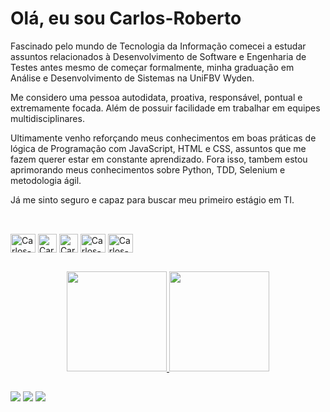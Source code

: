 # Olá, eu sou Carlos-Roberto

Fascinado pelo mundo de Tecnologia da Informação comecei a estudar assuntos relacionados à Desenvolvimento de Software e Engenharia de Testes antes mesmo de começar formalmente, minha graduação em Análise e Desenvolvimento de Sistemas na UniFBV Wyden.

Me considero uma pessoa autodidata, proativa, responsável, pontual e extremamente focada. Além de possuir facilidade em trabalhar em equipes multidisciplinares. 

Ultimamente venho reforçando meus conhecimentos em boas práticas de lógica de Programação com JavaScript, HTML e CSS, assuntos que me fazem querer estar em constante aprendizado. Fora isso, tambem estou aprimorando meus conhecimentos sobre Python, TDD, Selenium e metodologia ágil.

Já me sinto seguro e capaz para buscar meu primeiro estágio em TI.

 ##

 <div style="display: inline_block"><br>
    <img align="center" alt="Carlos-Python" height="30" width="40" src="https://img.icons8.com/color/48/undefined/python--v1.png"/>
    <img align="center" alt="Carlos-selenium" height="30" src="https://img.icons8.com/office/16/000000/selenium-test-automation.png"/>
    <img align="center" alt="Carlos-postgreSQL" height="30"src="https://img.icons8.com/color/48/000000/postgreesql.png"/>
    <img align="center" alt="Carlos-scrum" height="30" width="40" src="https://img.icons8.com/fluency/48/000000/sprint-iteration.png"/>
    <img align="center" alt="Carlos-git" height="30" width="40" src="https://img.icons8.com/color/48/000000/git.png"/>
 
 ##
 
 <div align="center">
  <a href="https://github.com/carlosrjhoe">
  <img height="160em" src="https://github-readme-stats.vercel.app/api?username=carlosrjhoe&show_icons=true&theme=dracula&include_all_commits=true&count_private=true"/>
  <img height="160em" src="https://github-readme-stats.vercel.app/api/top-langs/?username=carlosrjhoe&layout=compact&langs_count=7&theme=dracula"/>
 </div>
 
 ##
 
 <div> 
  <a href="https://www.facebook.com/CarlosRJhoe/" target="_blank"><img src="https://img.shields.io/badge/-Facebook-9146FF?style=for-the-badge&logo=facebook&logoColor=white" target="_blank"></a>
  <a href="https://www.instagram.com/carlosrjhoe/" target="_blank"><img src="https://img.shields.io/badge/-Instagram-%23E4405F?style=for-the-badge&logo=instagram&logoColor=white" target="_blank"></a>
  <a href="https://www.linkedin.com/in/carlos-roberto-conceicao/" target="_blank"><img src="https://img.shields.io/badge/-LinkedIn-%230077B5?style=for-the-badge&logo=linkedin&logoColor=white" target="_blank"></a>
 
 </div>
